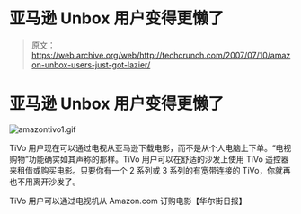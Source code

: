 # 亚马逊 Unbox 用户变得更懒了

> 原文：<https://web.archive.org/web/http://techcrunch.com/2007/07/10/amazon-unbox-users-just-got-lazier/>

# 亚马逊 Unbox 用户变得更懒了

![amazontivo1.gif](img/380d8836b96c3e994c22d25e6b7ac17f.png)

TiVo 用户现在可以通过电视从亚马逊下载电影，而不是从个人电脑上下单。“电视购物”功能确实如其声称的那样。TiVo 用户可以在舒适的沙发上使用 TiVo 遥控器来租借或购买电影。只要你有一个 2 系列或 3 系列的有宽带连接的 TiVo，你就再也不用离开沙发了。

TiVo 用户可以通过电视机从 Amazon.com 订购电影【华尔街日报】